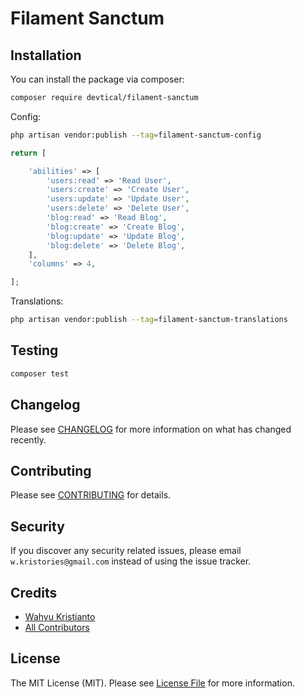 # Filament Sanctum

## Installation

You can install the package via composer:

```bash
composer require devtical/filament-sanctum
```

Config: 

```bash
php artisan vendor:publish --tag=filament-sanctum-config
```

```php
return [

    'abilities' => [
        'users:read' => 'Read User',
        'users:create' => 'Create User',
        'users:update' => 'Update User',
        'users:delete' => 'Delete User',
        'blog:read' => 'Read Blog',
        'blog:create' => 'Create Blog',
        'blog:update' => 'Update Blog',
        'blog:delete' => 'Delete Blog',
    ],
    'columns' => 4,

];
```

Translations:

```bash
php artisan vendor:publish --tag=filament-sanctum-translations
```

## Testing

```bash
composer test
```

## Changelog

Please see [CHANGELOG](CHANGELOG.md) for more information on what has changed recently.

## Contributing

Please see [CONTRIBUTING](CONTRIBUTING.md) for details.

## Security

If you discover any security related issues, please email `w.kristories@gmail.com` instead of using the issue tracker.

## Credits

- [Wahyu Kristianto](https://github.com/kristories)
- [All Contributors](https://github.com/devtical/sanctum/graphs/contributors)

## License

The MIT License (MIT). Please see [License File](LICENSE.md) for more information.
